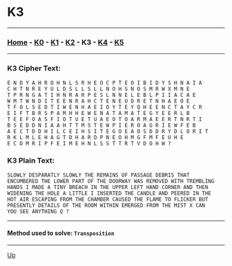 # K3

---

### [Home](../home.md) - [K0](./K0.md) - [K1](./K1.md) - [K2](./K2.md) - K3 - [K4](./K4.md) - [K5](./K5.md)

---

### K3 Cipher Text:

```
E N D Y A H R O H N L S R H E O C P T E O I B I D Y S H N A I A
C H T N R E Y U L D S L L S L L N O H S N O S M R W X M N E
T P R N G A T I H N R A R P E S L N N E L E B L P I I A C A E
W M T W N D I T E E N R A H C T E N E U D R E T N H A E O E
T F O L S E D T I W E N H A E I O Y T E Y Q H E E N C T A Y C R
E I F T B R S P A M H H E W E N A T A M A T E G Y E E R L B
T E E F O A S F I O T U E T U A E O T O A R M A E E R T N R T I
B S E D D N I A A H T T M S T E W P I E R O A G R I E W F E B
A E C T D D H I L C E I H S I T E G O E A O S D D R Y D L O R I T
R K L M L E H A G T D H A R D P N E O H M G F M F E U H E
E C D M R I P F E I M E H N L S S T T R T V D O H W ?
```

### K3 Plain Text:

```
SLOWLY DESPARATLY SLOWLY THE REMAINS OF PASSAGE DEBRIS THAT
ENCUMBERED THE LOWER PART OF THE DOORWAY WAS REMOVED WITH TREMBLING
HANDS I MADE A TINY BREACH IN THE UPPER LEFT HAND CORNER AND THEN
WIDENING THE HOLE A LITTLE I INSERTED THE CANDLE AND PEERED IN THE
HOT AIR ESCAPING FROM THE CHAMBER CAUSED THE FLAME TO FLICKER BUT
PRESENTLY DETAILS OF THE ROOM WITHIN EMERGED FROM THE MIST X CAN
YOU SEE ANYTHING Q ?
```

---

#### Method used to solve: ```Transposition```

<hr>

[Up](../README.md)
